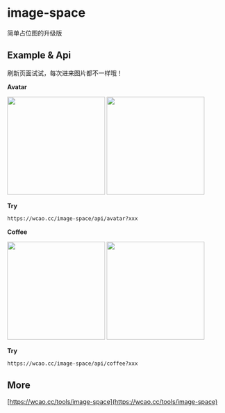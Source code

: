 # image-space

简单占位图的升级版

## Example & Api

刷新页面试试，每次进来图片都不一样哦！

**Avatar**

<div>
  <img width="225" src="https://wcao.cc/image-space/api/avatar?1" />
  <img width="225" src="https://wcao.cc/image-space/api/avatar?2" />
</div>

**Try**
``` html
https://wcao.cc/image-space/api/avatar?xxx 
```

**Coffee**

<div>
  <img width="225" src="https://wcao.cc/image-space/api/coffee?1" />
  <img width="225" src="https://wcao.cc/image-space/api/coffee?2" />
</div>

**Try**
``` html
https://wcao.cc/image-space/api/coffee?xxx 
```

## More

[https://wcao.cc/tools/image-space](https://wcao.cc/tools/image-space)
